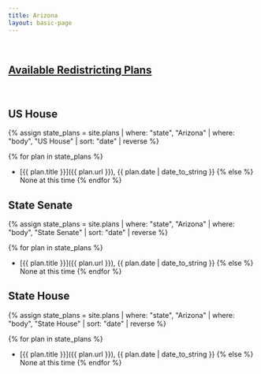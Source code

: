 ```yaml
---
title: Arizona
layout: basic-page
---
```


<br>

<u>Available Redistricting Plans</u>
---

<br>

US House
---
{% assign state_plans = site.plans | where: "state", "Arizona" | where: "body", "US House" | sort: "date" | reverse %}

{% for plan in state_plans %}
- [{{ plan.title }}]({{ plan.url }}), {{ plan.date | date_to_string }}
{% else %}
None at this time
{% endfor %}

State Senate
---
{% assign state_plans = site.plans | where: "state", "Arizona" | where: "body", "State Senate" | sort: "date" | reverse %}

{% for plan in state_plans %}
- [{{ plan.title }}]({{ plan.url }}), {{ plan.date | date_to_string }}
{% else %}
None at this time
{% endfor %}


State House
---
{% assign state_plans = site.plans | where: "state", "Arizona" | where: "body", "State House" | sort: "date" | reverse %}

{% for plan in state_plans %}
- [{{ plan.title }}]({{ plan.url }}), {{ plan.date | date_to_string }}
{% else %}
None at this time
{% endfor %}
